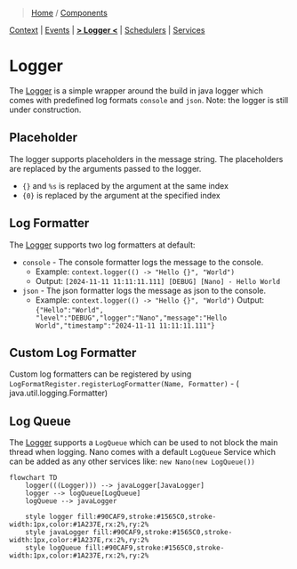 > [Home](../../README.md) / [Components](../../README.md#-components)

 [Context](../context/README.md)
| [Events](../events/README.md)
| [**> Logger <**](README.md)
| [Schedulers](../schedulers/README.md)
| [Services](../services/README.md)

# Logger

The [Logger](../logger/README.md) is a simple wrapper around the build in java logger which comes with predefined log formats `console`
and `json`. 
Note: the logger is still under construction.

## Placeholder

The logger supports placeholders in the message string. The placeholders are replaced by the arguments passed to the
logger.

* `{}` and `%s` is replaced by the argument at the same index
* `{0}` is replaced by the argument at the specified index

## Log Formatter

The [Logger](../logger/README.md) supports two log formatters at default:

* `console` - The console formatter logs the message to the console.
    * Example: `context.logger(() -> "Hello {}", "World")`
    * Output: `[2024-11-11 11:11:11.111] [DEBUG] [Nano] - Hello World`
* `json` - The json formatter logs the message as json to the console.
    * Example: `context.logger(() -> "Hello {}", "World")`
      Output: `{"Hello":"World", "level":"DEBUG","logger":"Nano","message":"Hello World","timestamp":"2024-11-11 11:11:11.111"}`

## Custom Log Formatter

Custom log formatters can be registered by using `LogFormatRegister.registerLogFormatter(Name, Formatter)` - (
java.util.logging.Formatter)

## Log Queue

The [Logger](../logger/README.md) supports a `LogQueue` which can be used to not block the main thread when logging.
Nano comes with a default `LogQueue` Service which can be added as any other services like: `new Nano(new LogQueue())`

```mermaid
flowchart TD
    logger(((Logger))) --> javaLogger[JavaLogger]
    logger --> logQueue[LogQueue]
    logQueue --> javaLogger
    
    style logger fill:#90CAF9,stroke:#1565C0,stroke-width:1px,color:#1A237E,rx:2%,ry:2%
    style javaLogger fill:#90CAF9,stroke:#1565C0,stroke-width:1px,color:#1A237E,rx:2%,ry:2%
    style logQueue fill:#90CAF9,stroke:#1565C0,stroke-width:1px,color:#1A237E,rx:2%,ry:2%
```
